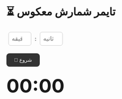<!-- countdown_timer.html -->
<!DOCTYPE html>
<html lang="fa">
<head>
  <meta charset="UTF-8">
  <title>⏳ شمارش معکوس</title>
  <style>
    ody {
      font-family: sans-serif;
      display: flex;
      flex-direction: column;
      align-items: center;
      justify-content: center;
      height: 100vh;
      background: linear-gradient(135deg, #ffecd2, #fcb69f);
      margin: 0;
    }
    h1 {
      margin-bottom: 20px;
    }
    input {
      padding: 8px;
      border-radius: 6px;
      border: 1px solid #ccc;
      text-align: center;
      width: 60px;
      margin: 5px;
      font-size: 16px;
    }
    button {
      padding: 10px 20px;
      border: none;
      border-radius: 8px;
      margin-top: 15px;
      background: #333;
      color: white;
      cursor: pointer;
      transition: 0.3s;
    }
    button:hover {
      background: #555;
    }
    .timer {
      font-size: 50px;
      margin-top: 20px;
      font-weight: bold;
    }
  </style>
</head>
<body>
  <h1>⏳ تایمر شمارش معکوس</h1>
  <div>
    <input type="number" id="minutes" placeholder="دقیقه"> :
    <input type="number" id="seconds" placeholder="ثانیه">
  </div>
  <button onclick="startTimer()">🚀 شروع</button>
  <div class="timer" id="display">00:00</div>

  <script>
    let countdown;

    function startTimer() {
      clearInterval(countdown);

      let minutes = parseInt(document.getElementById("minutes").value) || 0;
      let seconds = parseInt(document.getElementById("seconds").value) || 0;
      let total = minutes * 60 + seconds;

      if (total <= 0) {
        alert("⚠️ لطفاً زمان معتبر وارد کنید!");
        return;
      }

      countdown = setInterval(() => {
        let min = Math.floor(total / 60);
        let sec = total % 60;
        document.getElementById("display").textContent =
          `${String(min).padStart(2,"0")}:${String(sec).padStart(2,"0")}`;

        if (total <= 0) {
          clearInterval(countdown);
          alert("⏰ زمان تمام شد!");
        }
        total--;
      }, 1000);
    }
  </script>
</body>
</html>
